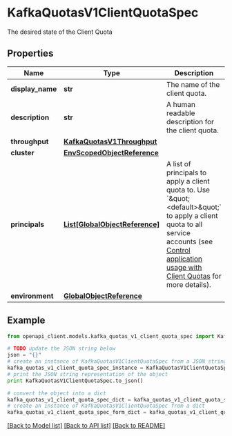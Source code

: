 # KafkaQuotasV1ClientQuotaSpec

The desired state of the Client Quota

## Properties
Name | Type | Description | Notes
------------ | ------------- | ------------- | -------------
**display_name** | **str** | The name of the client quota. | [optional] 
**description** | **str** | A human readable description for the client quota. | [optional] 
**throughput** | [**KafkaQuotasV1Throughput**](KafkaQuotasV1Throughput.md) |  | [optional] 
**cluster** | [**EnvScopedObjectReference**](EnvScopedObjectReference.md) |  | [optional] 
**principals** | [**List[GlobalObjectReference]**](GlobalObjectReference.md) | A list of principals to apply a client quota to. Use &#x60;\&quot;&lt;default&gt;\&quot;&#x60; to apply a client quota to all service accounts (see [Control application usage with Client Quotas](https://docs.confluent.io/cloud/current/clusters/client-quotas.html#control-application-usage-with-client-quotas) for more details).  | [optional] 
**environment** | [**GlobalObjectReference**](GlobalObjectReference.md) |  | [optional] 

## Example

```python
from openapi_client.models.kafka_quotas_v1_client_quota_spec import KafkaQuotasV1ClientQuotaSpec

# TODO update the JSON string below
json = "{}"
# create an instance of KafkaQuotasV1ClientQuotaSpec from a JSON string
kafka_quotas_v1_client_quota_spec_instance = KafkaQuotasV1ClientQuotaSpec.from_json(json)
# print the JSON string representation of the object
print KafkaQuotasV1ClientQuotaSpec.to_json()

# convert the object into a dict
kafka_quotas_v1_client_quota_spec_dict = kafka_quotas_v1_client_quota_spec_instance.to_dict()
# create an instance of KafkaQuotasV1ClientQuotaSpec from a dict
kafka_quotas_v1_client_quota_spec_form_dict = kafka_quotas_v1_client_quota_spec.from_dict(kafka_quotas_v1_client_quota_spec_dict)
```
[[Back to Model list]](../ccloud/README.md#documentation-for-models) [[Back to API list]](../ccloud/README.md#documentation-for-api-endpoints) [[Back to README]](../ccloud/README.md)


